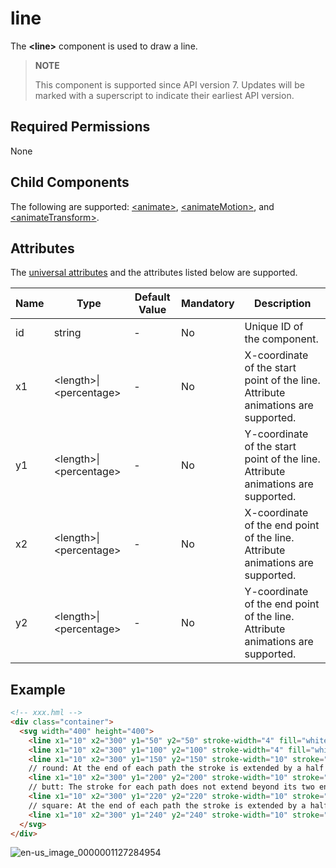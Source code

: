 # line

The **\<line>** component is used to draw a line.

>  **NOTE**
>
>  This component is supported since API version 7. Updates will be marked with a superscript to indicate their earliest API version.


## Required Permissions

None


## Child Components

The following are supported: [\<animate>](js-components-svg-animate.md), [\<animateMotion>](js-components-svg-animatemotion.md), and [\<animateTransform>](js-components-svg-animatetransform.md).


## Attributes

The [universal attributes](../arkui-js/js-components-svg-common-attributes.md) and the attributes listed below are supported.

| Name| Type| Default Value| Mandatory| Description|
| -------- | -------- | -------- | -------- | -------- |
| id | string | - | No| Unique ID of the component.|
| x1 | &lt;length&gt;\|&lt;percentage&gt; | - | No| X-coordinate of the start point of the line. Attribute animations are supported.|
| y1 | &lt;length&gt;\|&lt;percentage&gt; | - | No| Y-coordinate of the start point of the line. Attribute animations are supported.|
| x2 | &lt;length&gt;\|&lt;percentage&gt; | - | No| X-coordinate of the end point of the line. Attribute animations are supported.|
| y2 | &lt;length&gt;\|&lt;percentage&gt; | - | No| Y-coordinate of the end point of the line. Attribute animations are supported.|


## Example

```html
<!-- xxx.hml -->
<div class="container">
  <svg width="400" height="400">
    <line x1="10" x2="300" y1="50" y2="50" stroke-width="4" fill="white" stroke="blue"></line>
    <line x1="10" x2="300" y1="100" y2="100" stroke-width="4" fill="white" stroke="blue"></line>
    <line x1="10" x2="300" y1="150" y2="150" stroke-width="10" stroke="red" stroke-dasharray="5 3" stroke-dashoffset="3"></line>
    // round: At the end of each path the stroke is extended by a half circle with a diameter equal to the stroke width.
    <line x1="10" x2="300" y1="200" y2="200" stroke-width="10" stroke="black" stroke-linecap="round"></line>
    // butt: The stroke for each path does not extend beyond its two endpoints.
    <line x1="10" x2="300" y1="220" y2="220" stroke-width="10" stroke="black" stroke-linecap="butt"></line>
    // square: At the end of each path the stroke is extended by a half circle, with the width being equal to half of the stroke width, and the height being equal to the stroke width.
    <line x1="10" x2="300" y1="240" y2="240" stroke-width="10" stroke="black" stroke-linecap="square"></line>
  </svg>
</div>
```


![en-us_image_0000001127284954](figures/en-us_image_0000001127284954.png)
